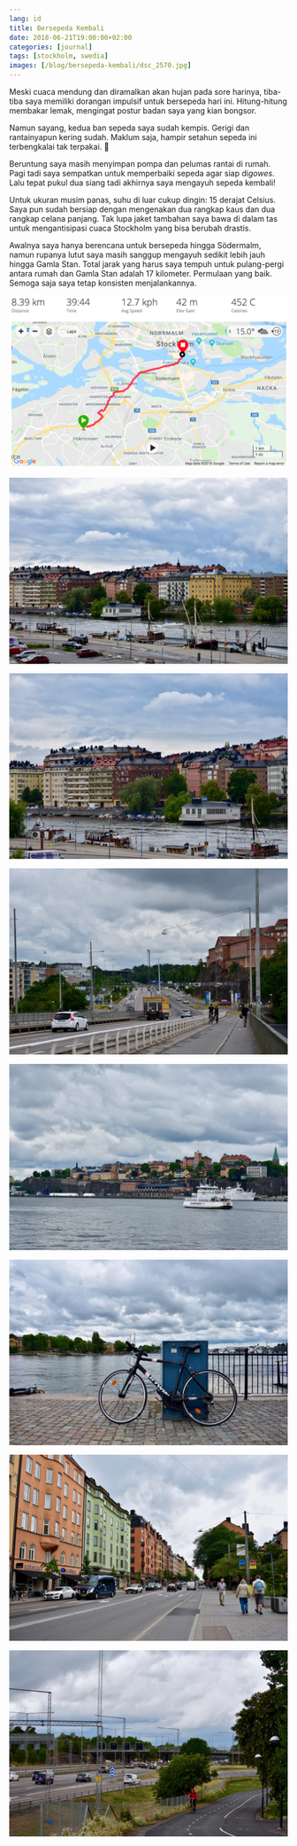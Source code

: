 ```yaml
---
lang: id
title: Bersepeda Kembali
date: 2018-06-21T19:00:00+02:00
categories: [journal]
tags: [stockholm, swedia]
images: [/blog/bersepeda-kembali/dsc_2570.jpg]
---
```

Meski cuaca mendung dan diramalkan akan hujan pada sore harinya, tiba-tiba saya memiliki dorangan impulsif untuk bersepeda hari ini. Hitung-hitung membakar lemak, mengingat postur badan saya yang kian bongsor.

Namun sayang, kedua ban sepeda saya sudah kempis. Gerigi dan rantainyapun kering sudah. Maklum saja, hampir setahun sepeda ini terbengkalai tak terpakai. 🙈

Beruntung saya masih menyimpan pompa dan pelumas rantai di rumah. Pagi tadi saya sempatkan untuk memperbaiki sepeda agar siap di*gowes*. Lalu tepat pukul dua siang tadi akhirnya saya mengayuh sepeda kembali!

Untuk ukuran musim panas, suhu di luar cukup dingin: 15 derajat Celsius. Saya pun sudah bersiap dengan mengenakan dua rangkap kaus dan dua rangkap celana panjang. Tak lupa jaket tambahan saya bawa di dalam tas untuk mengantisipasi cuaca Stockholm yang bisa berubah drastis.

Awalnya saya hanya berencana untuk bersepeda hingga Södermalm, namun rupanya lutut saya masih sanggup mengayuh sedikit lebih jauh hingga Gamla Stan. Total jarak yang harus saya tempuh untuk pulang-pergi antara rumah dan Gamla Stan adalah 17 kilometer. Permulaan yang baik. Semoga saja saya tetap konsisten menjalankannya.

![Rute dari rumah menuju Gamla Stan.](./cycling_route.png)

![Hornstull dilihat dari jembatan Liljeholmsbron.](./dsc_2558.jpg)

![Apartemen-apartemen berdiri di sepanjang Hornstulls Strand.](./dsc_2559.jpg)

![Suasana jembatan Liljeholmsbron.](./dsc_2564.jpg)

![Feri berlayar meninggalkan Gamla Stan.](./dsc_2567.jpg)

![Istirahat sejenak di Skeppsbrokajen sebelum kembali pulang.](./dsc_2570.jpg)

![Suasana jalan Hornsgatan di Södermalm.](./dsc_2576.jpg)

![Jalur sepeda dan pejalan kaki di sepanjang rute E4/E20 yang menuju Södertälje.](./dsc_2580.jpg)
